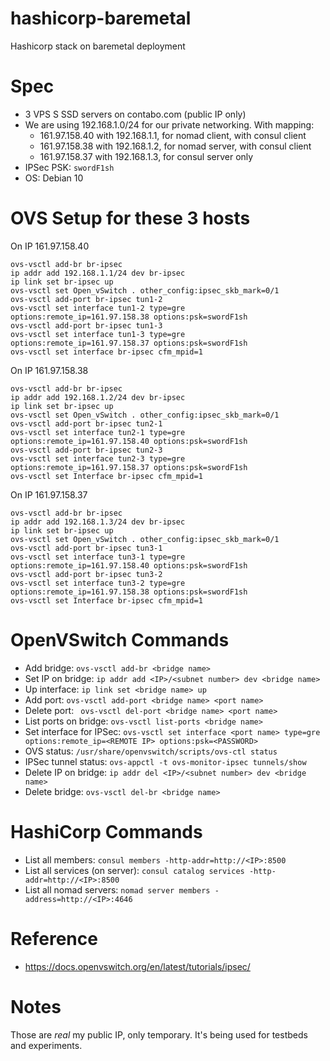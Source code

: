 # hashicorp-baremetal

Hashicorp stack on baremetal deployment

# Spec

* 3 VPS S SSD servers on contabo.com (public IP only)
* We are using 192.168.1.0/24 for our private networking. With mapping:
  * 161.97.158.40 with 192.168.1.1, for nomad client, with consul client
  *	161.97.158.38 with 192.168.1.2, for nomad server, with consul client
  *	161.97.158.37 with 192.168.1.3, for consul server only
* IPSec PSK: `swordF1sh`
* OS: Debian 10

# OVS Setup for these 3 hosts

On IP 161.97.158.40

```
ovs-vsctl add-br br-ipsec 
ip addr add 192.168.1.1/24 dev br-ipsec
ip link set br-ipsec up
ovs-vsctl set Open_vSwitch . other_config:ipsec_skb_mark=0/1
ovs-vsctl add-port br-ipsec tun1-2
ovs-vsctl set interface tun1-2 type=gre options:remote_ip=161.97.158.38 options:psk=swordF1sh
ovs-vsctl add-port br-ipsec tun1-3
ovs-vsctl set interface tun1-3 type=gre options:remote_ip=161.97.158.37 options:psk=swordF1sh
ovs-vsctl set interface br-ipsec cfm_mpid=1
```

On IP 161.97.158.38

```
ovs-vsctl add-br br-ipsec 
ip addr add 192.168.1.2/24 dev br-ipsec
ip link set br-ipsec up
ovs-vsctl set Open_vSwitch . other_config:ipsec_skb_mark=0/1
ovs-vsctl add-port br-ipsec tun2-1
ovs-vsctl set interface tun2-1 type=gre options:remote_ip=161.97.158.40 options:psk=swordF1sh
ovs-vsctl add-port br-ipsec tun2-3
ovs-vsctl set interface tun2-3 type=gre options:remote_ip=161.97.158.37 options:psk=swordF1sh
ovs-vsctl set Interface br-ipsec cfm_mpid=1
```

On IP 161.97.158.37

```
ovs-vsctl add-br br-ipsec 
ip addr add 192.168.1.3/24 dev br-ipsec
ip link set br-ipsec up
ovs-vsctl set Open_vSwitch . other_config:ipsec_skb_mark=0/1
ovs-vsctl add-port br-ipsec tun3-1
ovs-vsctl set interface tun3-1 type=gre options:remote_ip=161.97.158.40 options:psk=swordF1sh
ovs-vsctl add-port br-ipsec tun3-2
ovs-vsctl set interface tun3-2 type=gre options:remote_ip=161.97.158.38 options:psk=swordF1sh
ovs-vsctl set Interface br-ipsec cfm_mpid=1
```

# OpenVSwitch Commands

* Add bridge: `ovs-vsctl add-br <bridge name>`
* Set IP on bridge: `ip addr add <IP>/<subnet number> dev <bridge name>`
* Up interface: `ip link set <bridge name> up`
* Add port: `ovs-vsctl add-port <bridge name> <port name>`
* Delete port: ` ovs-vsctl del-port <bridge name> <port name>`
* List ports on bridge: `ovs-vsctl list-ports <bridge name>`
* Set interface for IPSec: `ovs-vsctl set interface <port name> type=gre options:remote_ip=<REMOTE IP> options:psk=<PASSWORD>`
* OVS status: `/usr/share/openvswitch/scripts/ovs-ctl status`
* IPSec tunnel status: `ovs-appctl -t ovs-monitor-ipsec tunnels/show`
* Delete IP on bridge: `ip addr del <IP>/<subnet number> dev <bridge name>`
* Delete bridge: `ovs-vsctl del-br <bridge name>`

# HashiCorp Commands

* List all members: `consul members -http-addr=http://<IP>:8500`
* List all services (on server): `consul catalog services -http-addr=http://<IP>:8500`
* List all nomad servers: `nomad server members -address=http://<IP>:4646`

# Reference

* https://docs.openvswitch.org/en/latest/tutorials/ipsec/

# Notes

Those are *real* my public IP, only temporary. It's being used for testbeds and experiments.